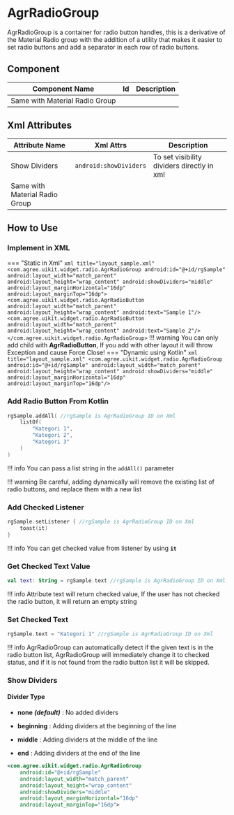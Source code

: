 # AgrRadioGroup

AgrRadioGroup is a container for radio button handles, this is a derivative of the Material Radio group with the addition of a utility that makes it easier to set radio buttons and add a separator in each row of radio buttons.

## Component

|Component Name|Id|Description|
|---|---|---|
|Same with Material Radio Group|

## Xml Attributes

|Attribute Name|Xml Attrs|Description|
|---|---|---|
|Show Dividers|`android:showDividers`|To set visibility dividers directly in xml|
|Same with Material Radio Group|

## How to Use

### Implement in XML

=== "Static in Xml"
    ``` xml title="layout_sample.xml"
    <com.agree.uikit.widget.radio.AgrRadioGroup
        android:id="@+id/rgSample"
        android:layout_width="match_parent"
        android:layout_height="wrap_content"
        android:showDividers="middle"
        android:layout_marginHorizontal="16dp"
        android:layout_marginTop="16dp">
        <com.agree.uikit.widget.radio.AgrRadioButton
            android:layout_width="match_parent"
            android:layout_height="wrap_content"
            android:text="Sample 1"/>
        <com.agree.uikit.widget.radio.AgrRadioButton
            android:layout_width="match_parent"
            android:layout_height="wrap_content"
            android:text="Sample 2"/>
    </com.agree.uikit.widget.radio.AgrRadioGroup>
    ```
    !!! warning
        You can only add child with **AgrRadioButton**, If you add with other layout it will throw Exception and cause Force Close!
=== "Dynamic using Kotlin"
    ``` xml title="layout_sample.xml"
    <com.agree.uikit.widget.radio.AgrRadioGroup
        android:id="@+id/rgSample"
        android:layout_width="match_parent"
        android:layout_height="wrap_content"
        android:showDividers="middle"
        android:layout_marginHorizontal="16dp"
        android:layout_marginTop="16dp"/>
    ```

### Add Radio Button From Kotlin

```kotlin title="SampleFragment.kt"
rgSample.addAll( //rgSample is AgrRadioGroup ID on Xml
    listOf(
        "Kategori 1",
        "Kategori 2",
        "Kategori 3"
    )
)
```

!!! info
    You can pass a list string in the `addAll()` parameter

!!! warning
    Be careful, adding dynamically will remove the existing list of radio buttons, and replace them with a new list

### Add Checked Listener

```kotlin title="SampleFragment.kt"
rgSample.setListener { //rgSample is AgrRadioGroup ID on Xml
    toast(it)
}
```

!!! info
    You can get checked value from listener by using **`it`**

### Get Checked Text Value

```kotlin title="SampleFragment.kt"
val text: String = rgSample.text //rgSample is AgrRadioGroup ID on Xml
```

!!! info
    Attribute text will return checked value, If the user has not checked the radio button, it will return an empty string

### Set Checked Text

```kotlin title="SampleFragment.kt"
rgSample.text = "Kategori 1" //rgSample is AgrRadioGroup ID on Xml
```

!!! info
    AgrRadioGroup can automatically detect if the given text is in the radio button list, AgrRadioGroup will immediately change it to checked status, and if it is not found from the radio button list it will be skipped.

### Show Dividers

#### Divider Type

- **none** ***(default)*** : No added dividers

- **beginning** : Adding dividers at the beginning of the line

- **middle** : Adding dividers at the middle of the line

- **end** : Adding dividers at the end of the line

```xml title="layout_sample.xml" hl_lines="5"
<com.agree.uikit.widget.radio.AgrRadioGroup
    android:id="@+id/rgSample"
    android:layout_width="match_parent"
    android:layout_height="wrap_content"
    android:showDividers="middle"
    android:layout_marginHorizontal="16dp"
    android:layout_marginTop="16dp">
```
